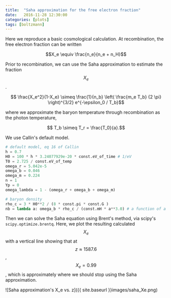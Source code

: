 ```yaml
---
title:  "Saha approximation for the free electron fraction"
date:   2016-11-28 12:30:00
categories: [plots]
tags: [boltzmann]
---
```


Here we reproduce a basic cosmological calculation. At recombination, the free electron fraction can be written

$$X_e \equiv \frac{n_e}{n_e + n_H}$$

Prior to recombination, we can use the Saha approximation to estimate the fraction $$X_e$$.

$$ \frac{X_e^2}{1-X_e} \simeq \frac{1}{n_b} \left( \frac{m_e T_b} {2 \pi} \right)^{3/2} e^{-\epsilon_0 / T_b}$$

where we approximate the baryon temperature through recombination as the photon temperature,

$$ T_b \simeq T_r = \frac{T_0}{a}.$$

We use Callin's default model.

```python
# default model, eq 16 of Callin
h = 0.7
H0 = 100 * h * 3.24077929e-20 * const.eV_of_time # 1/eV
T0 = 2.725 / const.eV_of_temp
omega_r = 5.042e-5
omega_b = 0.046
omega_m = 0.224
n = 1
Yp = 0
omega_lambda = 1 - (omega_r + omega_b + omega_m)

# baryon density 
rho_c = 3 * H0**2 / (8 * const.pi * const.G )
nb = lambda a: omega_b * rho_c / (const.mH * a**3.0) # a function of a
```

Then we can solve the Saha equation using Brent's method, via scipy's `scipy.optimize.brentq`. Here, we plot the resulting calculated $$X_e$$ with a vertical line showing that at $$z \approx 1587.6$$, $$X_e = 0.99$$, which is approximately where we should stop using the Saha approximation.

![Saha approximation's X_e vs. z]({{ site.baseurl }}images/saha_Xe.png)
